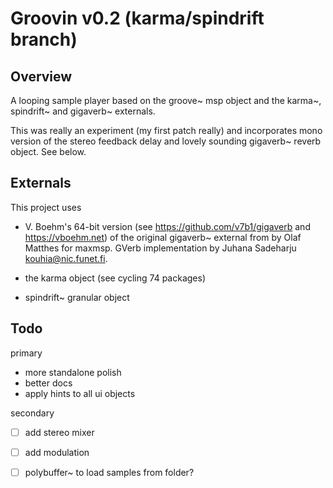 # Groovin v0.2 (karma/spindrift branch)

## Overview

A looping sample player based on the groove~ msp object and the karma~, spindrift~ and gigaverb~ externals.

This was really an experiment (my first patch really) and incorporates mono version of the stereo feedback delay and lovely sounding gigaverb~ reverb object. See below.


## Externals

This project uses 

- V. Boehm's 64-bit version (see https://github.com/v7b1/gigaverb and https://vboehm.net) of the original gigaverb~ external from by Olaf Matthes for maxmsp. GVerb implementation by Juhana Sadeharju kouhia@nic.funet.fi. 

- the karma object (see cycling 74 packages)

- spindrift~ granular object


## Todo

primary

- more standalone polish
- better docs
- apply hints to all ui objects

secondary

- [ ] add stereo mixer
- [ ] add modulation
- [ ] polybuffer~ to load samples from folder?


